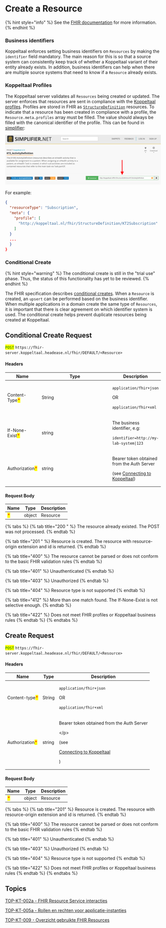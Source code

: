 # Create a Resource

{% hint style="info" %}
See the [FHIR documentation](https://www.hl7.org/fhir/r4/http.html#create) for more information.
{% endhint %}

### Business identifiers

Koppeltaal enforces setting business identifiers on `Resources` by making the `identifier` field mandatory. The main reason for this is so that a source system can consistently keep track of whether a Koppeltaal variant of their entity already exists. In addition, business identifiers can help when there are multiple source systems that need to know if a `Resource` already exists.

### Koppeltaal Profiles

The Koppeltaal server validates all `Resources` being created or updated. The server enforces that resources are sent in compliance with the [Koppeltaal profiles](https://simplifier.net/Koppeltaalv2.0/\~resources?category=Profile\&fhirVersion=R4\&sortBy=RankScore\_desc). Profiles are stored in FHIR as [`StructureDefinition`](https://www.hl7.org/FHIR/r4/structuredefinition.html) resources. To indicate that a resource has been created in compliance with a profile, the `Resource.meta.profiles` array must be filled. The value should always be filled with the canonical identifier of the profile. This can be found in [simplifier](https://simplifier.net/Koppeltaalv2.0/\~resources?category=Profile\&fhirVersion=R4\&sortBy=RankScore\_desc):

![Canonical identifier ophalen bij simplifier.net](<../../../.gitbook/assets/Screenshot 2021-12-09 at 10.42.16.png>)

For example:

```json
{
  "resourceType": "Subscription",
  "meta": {
    "profile": [
      "http://koppeltaal.nl/fhir/StructureDefinition/KT2Subscription"
    ]
  }
  ...
  }
}
```

### Conditional Create

{% hint style="warning" %}
The conditional create is still in the "trial use" phase. Thus, the status of this functionality has yet to be reviewed.
{% endhint %}

The FHIR specification describes [conditional creates](https://www.hl7.org/fhir/r4/http.html#ccreate). When a `Resource` is created, an `upsert` can be performed based on the business identifier. When multiple applications in a domain create the same type of `Resources`, it is important that there is clear agreement on which identifier system is used. The conditional create helps prevent duplicate resources being created at Koppeltaal.

## Conditional Create Request

<mark style="color:green;">`POST`</mark> `https://fhir-server.koppeltaal.headease.nl/fhir/DEFAULT/<Resource>`

#### Headers

<table><thead><tr><th>Name</th><th width="225">Type</th><th>Description</th></tr></thead><tbody><tr><td>Content-Type<mark style="color:red;">*</mark></td><td>String</td><td><p><code>application/fhir+json</code></p><p>OR</p><p><code>application/fhir+xml</code></p></td></tr><tr><td>If-None-Exist<mark style="color:red;">*</mark></td><td>string</td><td><p>The business identifier, e.g:</p><p><code>identifier=http://my-lab-system|123</code></p></td></tr><tr><td>Authorization<mark style="color:red;">*</mark></td><td>string</td><td><p>Bearer token obtained from the Auth Server</p><p></p><p>(see <a href="../../connectie-maken-met-koppeltaal/">Connecting to Koppeltaal</a>)</p></td></tr></tbody></table>

#### Request Body

| Name                               | Type   | Description |
| ---------------------------------- | ------ | ----------- |
| <mark style="color:red;">\*</mark> | object | Resource    |

{% tabs %}
{% tab title="200 " %}
The resource already existed. The POST was not processed.
{% endtab %}

{% tab title="201 " %}
Resource is created. The resource with resource-origin extension and id is returned.
{% endtab %}

{% tab title="400" %}
The resource cannot be parsed or does not conform to the basic FHIR validation rules
{% endtab %}

{% tab title="401" %}
Unauthenticated
{% endtab %}

{% tab title="403" %}
Unauthorized
{% endtab %}

{% tab title="404" %}
Resource type is not supported
{% endtab %}

{% tab title="412" %}
More than one match found. The If-None-Exist is not selective enough.
{% endtab %}

{% tab title="422" %}
Does not meet FHIR profiles or Koppeltaal business rules
{% endtab %}
{% endtabs %}

## Create Request

<mark style="color:green;">`POST`</mark> `https://fhir-server.koppeltaal.headease.nl/fhir/DEFAULT/<Resource>`

#### Headers

| Name                                            | Type   | Description                                                                                                                                                     |
| ----------------------------------------------- | ------ | --------------------------------------------------------------------------------------------------------------------------------------------------------------- |
| Content-type<mark style="color:red;">\*</mark>  | String | <p><code>application/fhir+json</code></p><p>OR</p><p><code>application/fhir+xml</code></p>                                                                      |
| Authorization<mark style="color:red;">\*</mark> | string | <p>Bearer token obtained from the Auth Server</p><p>\</p><p>(see</p><p><a href="../../connectie-maken-met-koppeltaal/">Connecting to Koppeltaal</a></p><p>)</p> |

#### Request Body

| Name                               | Type   | Description |
| ---------------------------------- | ------ | ----------- |
| <mark style="color:red;">\*</mark> | object | Resource    |

{% tabs %}
{% tab title="201" %}
Resource is created. The resource with resource-origin extension and id is returned.
{% endtab %}

{% tab title="400" %}
The resource cannot be parsed or does not conform to the basic FHIR validation rules
{% endtab %}

{% tab title="401" %}
Unauthenticated
{% endtab %}

{% tab title="403" %}
Unauthorized
{% endtab %}

{% tab title="404" %}
Resource type is not supported
{% endtab %}

{% tab title="422" %}
Does not meet FHIR profiles or Koppeltaal business rules
{% endtab %}
{% endtabs %}

## Topics

[TOP-KT-002a - FHIR Resource Service interacties](https://vzvz.atlassian.net/wiki/spaces/KTSA/pages/27125763/TOP-KT-002a+-+FHIR+Resource+Service+interacties)

[TOP-KT-005a - Rollen en rechten voor applicatie-instanties](https://vzvz.atlassian.net/wiki/spaces/KTSA/pages/27123707/TOP-KT-005a+-+Rollen+en+rechten+voor+applicatie-instanties)

[TOP-KT-009 - Overzicht gebruikte FHIR Resources](https://vzvz.atlassian.net/wiki/spaces/KTSA/pages/27071328/TOP-KT-009+-+Overzicht+gebruikte+FHIR+Resources)
